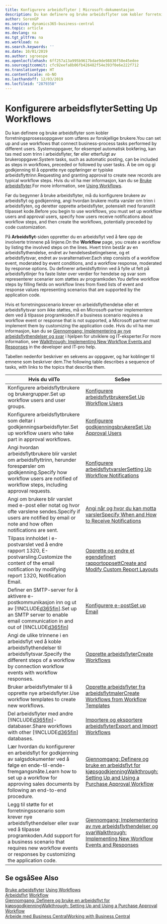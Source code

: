 ```yaml
---
title: Konfigurere arbeidsflyter | Microsoft-dokumentasjon
description: Du kan definere og bruke arbeidsflyter som kobler forretningsprosessoppgaver som utføres av forskjellige brukere. Systemoppgaver, for eksempel automatisk bokføring, kan tas med som trinn i arbeidsflyter, før eller etterfulgt av brukeroppgaver. Å be om og gi godkjenning til å opprette nye oppføringer er typiske arbeidsflyttrinn.
author: SorenGP
ms.service: dynamics365-business-central
ms.topic: article
ms.devlang: na
ms.tgt_pltfrm: na
ms.workload: na
ms.search.keywords: ''
ms.date: 10/01/2019
ms.author: sgroespe
ms.openlocfilehash: 6ff257a13a995b9617bdae9de98830f50e45edee
ms.sourcegitcommit: cfc92eefa8b06fb426482f54e393f0e6e222f712
ms.translationtype: HT
ms.contentlocale: nb-NO
ms.lasthandoff: 12/03/2019
ms.locfileid: "2879358"
---
```

# <a name="setting-up-workflows"></a><span data-ttu-id="70c44-105">Konfigurere arbeidsflyter</span><span class="sxs-lookup"><span data-stu-id="70c44-105">Setting Up Workflows</span></span>
<span data-ttu-id="70c44-106">Du kan definere og bruke arbeidsflyter som kobler forretningsprosessoppgaver som utføres av forskjellige brukere.</span><span class="sxs-lookup"><span data-stu-id="70c44-106">You can set up and use workflows that connect business-process tasks performed by different users.</span></span> <span data-ttu-id="70c44-107">Systemoppgaver, for eksempel automatisk bokføring, kan tas med som trinn i arbeidsflyter, før eller etterfulgt av brukeroppgaver.</span><span class="sxs-lookup"><span data-stu-id="70c44-107">System tasks, such as automatic posting, can be included as steps in workflows, preceded or followed by user tasks.</span></span> <span data-ttu-id="70c44-108">Å be om og gi godkjenning til å opprette nye oppføringer er typiske arbeidsflyttrinn.</span><span class="sxs-lookup"><span data-stu-id="70c44-108">Requesting and granting approval to create new records are typical workflow steps.</span></span> <span data-ttu-id="70c44-109">Hvis du vil ha mer informasjon, kan du se [Bruke arbeidsflyter](across-use-workflows.md).</span><span class="sxs-lookup"><span data-stu-id="70c44-109">For more information, see [Using Workflows](across-use-workflows.md).</span></span>  

 <span data-ttu-id="70c44-110">Før du begynner å bruke arbeidsflyter, må du konfigurere brukere av arbeidsflyt og godkjenning, angi hvordan brukere motta varsler om trinn i arbeidsflyten, og deretter opprette arbeidsflyter, potensielt med foranstilt tilpasset kode.</span><span class="sxs-lookup"><span data-stu-id="70c44-110">Before you begin to use workflows, you must set up workflow users and approval users, specify how users receive notifications about workflow steps, and then create the workflows, potentially preceded by code customization.</span></span>  

 <span data-ttu-id="70c44-111">På **Arbeidsflyt**-siden oppretter du en arbeidsflyt ved å føre opp de involverte trinnene på linjene.</span><span class="sxs-lookup"><span data-stu-id="70c44-111">On the **Workflow** page, you create a workflow by listing the involved steps on the lines.</span></span> <span data-ttu-id="70c44-112">Hvert trinn består av en arbeidsflythendelse, endret av hendelsesbetingelsene, og et arbeidsflytsvar, endret av svaralternativer.</span><span class="sxs-lookup"><span data-stu-id="70c44-112">Each step consists of a workflow event, moderated by event conditions, and a workflow response, moderated by response options.</span></span> <span data-ttu-id="70c44-113">Du definerer arbeidsflyttrinn ved å fylle ut felt på arbeidsflytlinjer fra faste lister over verdier for hendelse og svar som representerer scenarier som støttes av programkoden.</span><span class="sxs-lookup"><span data-stu-id="70c44-113">You define workflow steps by filling fields on workflow lines from fixed lists of event and response values representing scenarios that are supported by the application code.</span></span>  

 <span data-ttu-id="70c44-114">Hvis et forretningsscenario krever en arbeidsflythendelse eller et arbeidsflytsvar som ikke støttes, må en Microsoft-partner implementere dem ved å tilpasse programkoden.</span><span class="sxs-lookup"><span data-stu-id="70c44-114">If a business scenario requires a workflow event or response that is not supported, a Microsoft partner must implement them by customizing the application code.</span></span> <span data-ttu-id="70c44-115">Hvis du vil ha mer informasjon, kan du se [Gjennomgang: Implementering av nye arbeidsflythendelser og svar](/dynamics-nav/Walkthrough--Implementing-New-Workflow-Events-and-Responses) i hjelpen for utviklere og IT-eksperter.</span><span class="sxs-lookup"><span data-stu-id="70c44-115">For more information, see [Walkthrough: Implementing New Workflow Events and Responses](/dynamics-nav/Walkthrough--Implementing-New-Workflow-Events-and-Responses) in the developer and IT-pro help.</span></span>

 <span data-ttu-id="70c44-116">Tabellen nedenfor beskriver en sekvens av oppgaver, og har koblinger til emnene som beskriver dem.</span><span class="sxs-lookup"><span data-stu-id="70c44-116">The following table describes a sequence of tasks, with links to the topics that describe them.</span></span>  

|<span data-ttu-id="70c44-117">**Hvis du vil**</span><span class="sxs-lookup"><span data-stu-id="70c44-117">**To**</span></span>|<span data-ttu-id="70c44-118">**Se**</span><span class="sxs-lookup"><span data-stu-id="70c44-118">**See**</span></span>|  
|------------|-------------|  
|<span data-ttu-id="70c44-119">Konfigurere arbeidsflytbrukere og brukergrupper.</span><span class="sxs-lookup"><span data-stu-id="70c44-119">Set up workflow users and user groups.</span></span>|[<span data-ttu-id="70c44-120">Konfigurere arbeidsflytbrukere</span><span class="sxs-lookup"><span data-stu-id="70c44-120">Set Up Workflow Users</span></span>](across-how-to-set-up-workflow-users.md)|  
|<span data-ttu-id="70c44-121">Konfigurere arbeidsflytbrukere som deltar i godkjenningsarbeidsflyter.</span><span class="sxs-lookup"><span data-stu-id="70c44-121">Set up workflow users who take part in approval workflows.</span></span>|[<span data-ttu-id="70c44-122">Konfigurere godkjenningsbrukere</span><span class="sxs-lookup"><span data-stu-id="70c44-122">Set Up Approval Users</span></span>](across-how-to-set-up-approval-users.md)|  
|<span data-ttu-id="70c44-123">Angi hvordan arbeidsflytbrukere blir varslet om arbeidsflyttrinn, herunder forespørsler om godkjenning.</span><span class="sxs-lookup"><span data-stu-id="70c44-123">Specify how workflow users are notified of workflow steps, including approval requests.</span></span>|[<span data-ttu-id="70c44-124">Konfigurere arbeidsflytvarsler</span><span class="sxs-lookup"><span data-stu-id="70c44-124">Setting Up Workflow Notifications</span></span>](across-setting-up-workflow-notifications.md)|  
|<span data-ttu-id="70c44-125">Angi om brukere blir varslet med e-post eller notat og hvor ofte varslene sendes.</span><span class="sxs-lookup"><span data-stu-id="70c44-125">Specify if users are notified by email or note and how often notifications are sent.</span></span>|[<span data-ttu-id="70c44-126">Angi når og hvor du kan motta varsler</span><span class="sxs-lookup"><span data-stu-id="70c44-126">Specify When and How to Receive Notifications</span></span>](across-how-to-specify-when-and-how-to-receive-notifications.md)|  
|<span data-ttu-id="70c44-127">Tilpass innholdet i e-postvarslet ved å endre rapport 1320, E-postvarsling.</span><span class="sxs-lookup"><span data-stu-id="70c44-127">Customize the content of the email notification by modifying report 1320, Notification Email.</span></span>|[<span data-ttu-id="70c44-128">Opprette og endre et egendefinert rapportoppsett</span><span class="sxs-lookup"><span data-stu-id="70c44-128">Create and Modify Custom Report Layouts</span></span>](ui-how-create-custom-report-layout.md)|  
|<span data-ttu-id="70c44-129">Definer en SMTP-server for å aktivere e-postkommunikasjon inn og ut av [!INCLUDE[d365fin](includes/d365fin_md.md)].</span><span class="sxs-lookup"><span data-stu-id="70c44-129">Set up an SMTP server to enable email communication in and out of [!INCLUDE[d365fin](includes/d365fin_md.md)]</span></span>|[<span data-ttu-id="70c44-130">Konfigurere e-post</span><span class="sxs-lookup"><span data-stu-id="70c44-130">Set up Email</span></span>](admin-how-setup-email.md)|
|<span data-ttu-id="70c44-131">Angi de ulike trinnene i en arbeidsflyt ved å koble arbeidsflythendelser til arbeidsflytsvar.</span><span class="sxs-lookup"><span data-stu-id="70c44-131">Specify the different steps of a workflow by connection workflow events with workflow responses.</span></span>|[<span data-ttu-id="70c44-132">Opprette arbeidsflyter</span><span class="sxs-lookup"><span data-stu-id="70c44-132">Create Workflows</span></span>](across-how-to-create-workflows.md)|  
|<span data-ttu-id="70c44-133">Bruker arbeidsflytmaler til å opprette nye arbeidsflyter.</span><span class="sxs-lookup"><span data-stu-id="70c44-133">Use workflow templates to create new workflows.</span></span>|[<span data-ttu-id="70c44-134">Opprette arbeidsflyter fra arbeidsflytmaler</span><span class="sxs-lookup"><span data-stu-id="70c44-134">Create Workflows from Workflow Templates</span></span>](across-how-to-create-workflows-from-workflow-templates.md)|  
|<span data-ttu-id="70c44-135">Del arbeidsflyter med andre [!INCLUDE[d365fin](includes/d365fin_md.md)]-databaser.</span><span class="sxs-lookup"><span data-stu-id="70c44-135">Share workflows with other [!INCLUDE[d365fin](includes/d365fin_md.md)] databases.</span></span>|[<span data-ttu-id="70c44-136">Importere og eksportere arbeidsflyter</span><span class="sxs-lookup"><span data-stu-id="70c44-136">Export and Import Workflows</span></span>](across-how-to-export-and-import-workflows.md)|  
|<span data-ttu-id="70c44-137">Lær hvordan du konfigurerer en arbeidsflyt for godkjenning av salgsdokumenter ved å følge en ende-til-ende-fremgangsmåte.</span><span class="sxs-lookup"><span data-stu-id="70c44-137">Learn how to set up a workflow for approving sales documents by following an end-to-end procedure.</span></span>|[<span data-ttu-id="70c44-138">Gjennomgang: Definere og bruke en arbeidsflyt for kjøpsgodkjenning</span><span class="sxs-lookup"><span data-stu-id="70c44-138">Walkthrough: Setting Up and Using a Purchase Approval Workflow</span></span>](walkthrough-setting-up-and-using-a-purchase-approval-workflow.md)|  
|<span data-ttu-id="70c44-139">Legg til støtte for et forretningsscenario som krever nye arbeidsflythendelser eller svar ved å tilpasse programkoden.</span><span class="sxs-lookup"><span data-stu-id="70c44-139">Add support for a business scenario that requires new workflow events or responses by customizing the application code.</span></span>|[<span data-ttu-id="70c44-140">Gjennomgang: Implementering av nye arbeidsflythendelser og svar</span><span class="sxs-lookup"><span data-stu-id="70c44-140">Walkthrough: Implementing New Workflow Events and Responses</span></span>](/dynamics-nav/Walkthrough--Implementing-New-Workflow-Events-and-Responses)|  

## <a name="see-also"></a><span data-ttu-id="70c44-141">Se også</span><span class="sxs-lookup"><span data-stu-id="70c44-141">See Also</span></span>  
 <span data-ttu-id="70c44-142">[Bruke arbeidsflyter](across-use-workflows.md) </span><span class="sxs-lookup"><span data-stu-id="70c44-142">[Using Workflows](across-use-workflows.md) </span></span>  
 <span data-ttu-id="70c44-143">[Arbeidsflyt](across-workflow.md) </span><span class="sxs-lookup"><span data-stu-id="70c44-143">[Workflow](across-workflow.md) </span></span>  
 [<span data-ttu-id="70c44-144">Gjennomgang: Definere og bruke en arbeidsflyt for kjøpsgodkjenning</span><span class="sxs-lookup"><span data-stu-id="70c44-144">Walkthrough: Setting Up and Using a Purchase Approval Workflow</span></span>](walkthrough-setting-up-and-using-a-purchase-approval-workflow.md)  
 [<span data-ttu-id="70c44-145">Arbeide med Business Central</span><span class="sxs-lookup"><span data-stu-id="70c44-145">Working with Business Central</span></span>](ui-work-product.md)
